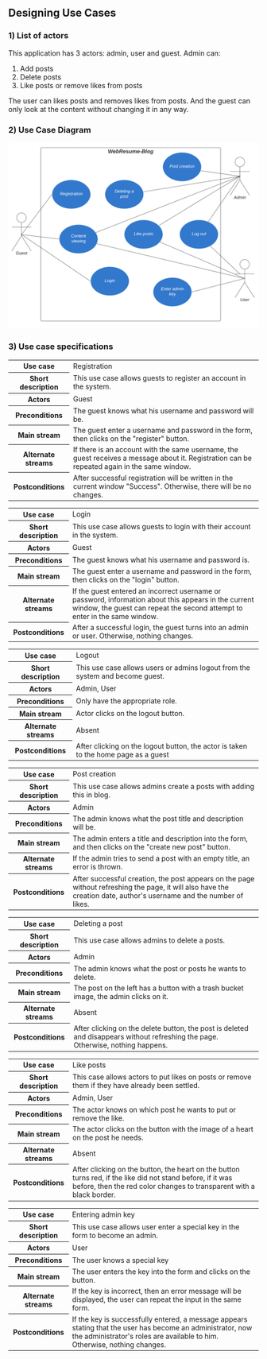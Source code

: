 ## Designing Use Cases
### 1) List of actors 
This application has 3 actors: admin, user and guest.
Admin can:
1) Add posts
2) Delete posts
3) Like posts or remove likes from posts 

The user can likes posts and removes likes from posts. And the guest can only look at the content without changing it in any way.
### 2) Use Case Diagram

![](pictures/UseCases.png)

### 3) Use case specifications

<table>
  <tr>
    <th>Use case</th>
    <td>Registration</td>
  </tr>
  <tr>
    <th>Short description</th>
    <td>This use case allows guests to register an account in the system.</td>
  </tr>
  <tr>
    <th>Actors</th>
    <td>Guest</td>
  </tr>
  <tr>
    <th>Preconditions</th>
    <td>The guest knows what his username and password will be.</td>
  </tr>
  <tr>
    <th>Main stream</th>
    <td>The guest enter a username and password in the form, then clicks on the "register" button.</td>
  </tr>
  <tr>
    <th>Alternate streams</th>
    <td>If there is an account with the same username, the guest receives a message about it. Registration can be repeated again in the same window.</td>
  </tr>
  <tr>
    <th>Postconditions</th>
    <td>After successful registration will be written in the current window "Success". Otherwise, there will be no changes.</td>
  </tr>
</table>

<table>
  <tr>
    <th>Use case</th>
    <td>Login</td>
  </tr>
  <tr>
    <th>Short description</th>
    <td>This use case allows guests to login with their account in the system.</td>
  </tr>
  <tr>
    <th>Actors</th>
    <td>Guest</td>
  </tr>
  <tr>
    <th>Preconditions</th>
    <td>The guest knows what his username and password is.</td>
  </tr>
  <tr>
    <th>Main stream</th>
    <td>The guest enter a username and password in the form, then clicks on the "login" button.</td>
  </tr>
  <tr>
    <th>Alternate streams</th>
    <td>If the guest entered an incorrect username or password, information about this appears in the current window, the guest can repeat the second attempt to enter in the same window.</td>
    
  </tr>
  <tr>
    <th>Postconditions</th>
    <td>After a successful login, the guest turns into an admin or user. Otherwise, nothing changes.</td>
  </tr>
</table>

<table>
  <tr>
    <th>Use case</th>
    <td>Logout</td>
  </tr>
  <tr>
    <th>Short description</th>
    <td>This use case allows users or admins logout from the system and become guest.</td>
  </tr>
  <tr>
    <th>Actors</th>
    <td>Admin, User</td>
  </tr>
  <tr>
    <th>Preconditions</th>
    <td>Only have the appropriate role.</td>
  </tr>
  <tr>
    <th>Main stream</th>
    <td>Actor clicks on the logout button.</td>
  </tr>
  <tr>
    <th>Alternate streams</th>
    <td>Absent</td>
  </tr>
  <tr>
    <th>Postconditions</th>
    <td>After clicking on the logout button, the actor is taken to the home page as a guest</td>
  </tr>
</table>

<table>
  <tr>
    <th>Use case</th>
    <td>Post creation</td>
  </tr>
  <tr>
    <th>Short description</th>
    <td>This use case allows admins create a posts with adding this in blog.</td>
  </tr>
  <tr>
    <th>Actors</th>
    <td>Admin</td>
  </tr>
  <tr>
    <th>Preconditions</th>
    <td>The admin knows what the post title and description will be.</td>
  </tr>
  <tr>
    <th>Main stream</th>
    <td>The admin enters a title and description into the form, and then clicks on the "create new post" button.</td>
  </tr>
  <tr>
    <th>Alternate streams</th>
    <td>If the admin tries to send a post with an empty title, an error is thrown.</td>
  </tr>
  <tr>
    <th>Postconditions</th>
    <td>After successful creation, the post appears on the page without refreshing the page, it will also have the creation date, author's username and the number of likes.</td>
  </tr>
</table>

<table>
  <tr>
    <th>Use case</th>
    <td>Deleting a post</td>
  </tr>
  <tr>
    <th>Short description</th>
    <td>This use case allows admins to delete a posts.</td>
  </tr>
  <tr>
    <th>Actors</th>
    <td>Admin</td>
  </tr>
  <tr>
    <th>Preconditions</th>
    <td>The admin knows what the post or posts he wants to delete.</td>
  </tr>
  <tr>
    <th>Main stream</th>
    <td>The post on the left has a button with a trash bucket image, the admin clicks on it.</td>
  </tr>
  <tr>
    <th>Alternate streams</th>
    <td>Absent</td>
  </tr>
  <tr>
    <th>Postconditions</th>
    <td>After clicking on the delete button, the post is deleted and disappears without refreshing the page. Otherwise, nothing happens.</td>
  </tr>
</table>

<table>
  <tr>
    <th>Use case</th>
    <td>Like posts</td>
  </tr>
  <tr>
    <th>Short description</th>
    <td>This case allows actors to put likes on posts or remove them if they have already been settled.</td>
  </tr>
  <tr>
    <th>Actors</th>
    <td>Admin, User</td>
  </tr>
  <tr>
    <th>Preconditions</th>
    <td>The actor knows on which post he wants to put or remove the like.</td>
  </tr>
  <tr>
    <th>Main stream</th>
    <td>The actor clicks on the button with the image of a heart on the post he needs.</td>
  </tr>
  <tr>
    <th>Alternate streams</th>
    <td>Absent</td>
  </tr>
  <tr>
    <th>Postconditions</th>
    <td>After clicking on the button, the heart on the button turns red, if the like did not stand before, if it was before, then the red color changes to transparent with a black border.</td>
  </tr>
</table>

<table>
  <tr>
    <th>Use case</th>
    <td>Entering admin key</td>
  </tr>
  <tr>
    <th>Short description</th>
    <td>This use case allows user enter a special key in the form to become an admin.</td>
  </tr>
  <tr>
    <th>Actors</th>
    <td>User</td>
  </tr>
  <tr>
    <th>Preconditions</th>
    <td>The user knows a special key</td>
  </tr>
  <tr>
    <th>Main stream</th>
    <td>The user enters the key into the form and clicks on the button.</td>
  </tr>
  <tr>
    <th>Alternate streams</th>
    <td>If the key is incorrect, then an error message will be displayed, the user can repeat the input in the same form.</td>
  </tr>
  <tr>
    <th>Postconditions</th>
    <td>If the key is successfully entered, a message appears stating that the user has become an administrator, now the administrator's roles are available to him. Otherwise, nothing changes.</td>
  </tr>
</table>